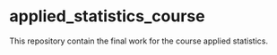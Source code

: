 # applied_statistics_course
This repository contain the final work for the course applied statistics.

